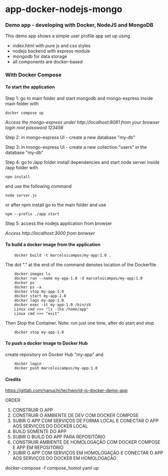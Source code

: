 # app-docker-nodejs-mongo

### Demo app - developing with Docker, NodeJS and MongoDB

This demo app shows a simple user profile app set up using

-   index.html with pure js and css styles
-   nodejs backend with express module
-   mongodb for data storage
-   all components are docker-based

### With Docker Compose

#### To start the application

Step 1: go to main folder and start mongodb and mongo-express inside main folder with

    docker compose up

_Access the mongo-express under http://localhost:8081 from your browser login root password 123456_

Step 2: in mongo-express UI - create a new database "my-db"

Step 3: in mongo-express UI - create a new collection "users" in the database "my-db"

Step 4: go to /app folder install dependencies and start node server inside /app folder with

    npm install

and use the following command

    node server.js

or after npm install go to the main folder and use

    npm --prefix ./app start

Step 5: access the nodejs application from browser

_Access http://localhost:3000 from browser_

#### To build a docker image from the application

    	docker build -t marceloicampos/my-app:1.0 .

The dot "." at the end of the command denotes location of the Dockerfile

    	docker images ls
    	docker run --name my-app-1.0 -d marceloicampos/my-app:1.0
    	docker ps
    	docker ps -a
    	docker stop my-app-1.0
    	docker start my-app-1.0
    	docker logs my-app-1.0
    	docker exec -it my-app-1.0 /bin/sh
    	Linux cmd >>> "ls -lha /home/app"
    	Linux cmd >>> "exit"

Then Stop the Container. Note: run just one time, after do start and stop

    	docker stop my-app-1.0

#### To push a docker image to Docker Hub

create repository on Docker Hub "my-app" and

    	docker login
    	docker push marceloicampos/my-app:1.0

#### Credits

https://gitlab.com/nanuchi/techworld-js-docker-demo-app

ORDER

1. CONSTRUIR O APP
2. CONSTRUIR O AMBIENTE DE DEV COM DOCKER COMPOSE
3. SUBIR O APP COM SERVIÇOS DE FORMA LOCAL E CONECTAR O APP AOS SERVIÇOS DO DOCKER LOCAL
4. BUILD SOMENTE DO APP
5. SUBIR O BUILD DO APP PARA REPOSITÓRIO
6. CONSTRUIR AMBIENTE DE HOMOLOGAÇÃO COM DOCKER COMPOSE E APP EM REPOSITÓRIO
7. SUBIR O APP COM SERVIÇOS EM HOMOLOGAÇÃO E CONECTAR O APP AOS SERVIÇOS DO DOCKER EM HOMOLOGAÇÃO

docker-compose -f compose_homol.yaml up

